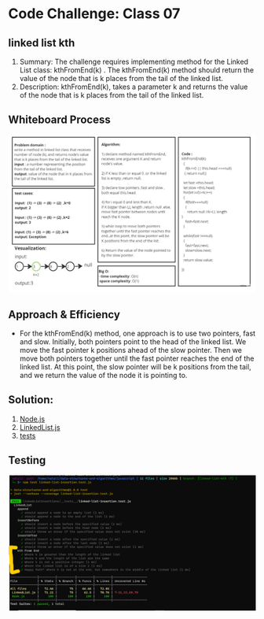 # Code Challenge: Class 07
## linked list kth
1.   Summary:
                The challenge requires implementing method for the Linked List class: kthFromEnd(k) . The kthFromEnd(k) method should return the value of the node that is k places from the tail of the linked list.
2. Description:
                kthFromEnd(k), takes a parameter k and returns the value of the node that is k places from the tail of the linked list.
## Whiteboard Process
![Page 1](./Untitled1%20(1).jpg)
## Approach & Efficiency
- For the kthFromEnd(k) method, one approach is to use two pointers, fast and slow. Initially, both pointers point to the head of the linked list. We move the fast pointer k positions ahead of the slow pointer. Then we move both pointers together until the fast pointer reaches the end of the linked list. At this point, the slow pointer will be k positions from the tail, and we return the value of the node it is pointing to.
## Solution:
1. [Node.js](../linked-list/LinkedListFunctions/Node.js)
2. [LinkedList.js](../linked-list/LinkedListFunctions/LinkedList.js)
3. [tests](../linkedListInsertions/__tests__/linked-list-insertion.test.js)
## Testing
![Page 1](./tests1.png)

